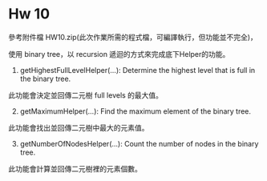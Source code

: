 # Hw 10

參考附件檔 HW10.zip(此次作業所需的程式檔，可編譯執行，但功能並不完全)，

使用 binary tree，以 recursion 遞迴的方式來完成底下Helper的功能。

1. getHighestFullLevelHelper(...): Determine the highest level that is full in the binary tree.

此功能會決定並回傳二元樹 full levels 的最大值。

2. getMaximumHelper(...): Find the maximum element of the binary tree.

此功能會找出並回傳二元樹中最大的元素值。

3. getNumberOfNodesHelper(...): Count the number of nodes in the binary tree. 

此功能會計算並回傳二元樹裡的元素個數。